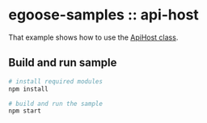 # egoose-samples :: api-host

That example shows how to use the [ApiHost class](https://egodigital.github.io/egoose/classes/_apis_host_.apihost.html).

## Build and run sample

```bash
# install required modules
npm install

# build and run the sample
npm start
```
